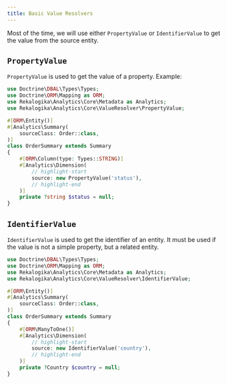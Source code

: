```yaml
---
title: Basic Value Resolvers
---
```


Most of the time, we will use either `PropertyValue` or
`IdentifierValue` to get the value from the source entity.

## `PropertyValue`

`PropertyValue` is used to get the value of a property. Example:

```php
use Doctrine\DBAL\Types\Types;
use Doctrine\ORM\Mapping as ORM;
use Rekalogika\Analytics\Core\Metadata as Analytics;
use Rekalogika\Analytics\Core\ValueResolver\PropertyValue;

#[ORM\Entity()]
#[Analytics\Summary(
    sourceClass: Order::class,
)]
class OrderSummary extends Summary
{
    #[ORM\Column(type: Types::STRING)]
    #[Analytics\Dimension(
        // highlight-start
        source: new PropertyValue('status'),
        // highlight-end
    )]
    private ?string $status = null;
}
```

## `IdentifierValue`

`IdentifierValue` is used to get the identifier of an entity. It must be used if
the value is not a simple property, but a related entity.

```php
use Doctrine\DBAL\Types\Types;
use Doctrine\ORM\Mapping as ORM;
use Rekalogika\Analytics\Core\Metadata as Analytics;
use Rekalogika\Analytics\Core\ValueResolver\IdentifierValue;

#[ORM\Entity()]
#[Analytics\Summary(
    sourceClass: Order::class,
)]
class OrderSummary extends Summary
{
    #[ORM\ManyToOne()]
    #[Analytics\Dimension(
        // highlight-start
        source: new IdentifierValue('country'),
        // highlight-end
    )]
    private ?Country $country = null;
}
```